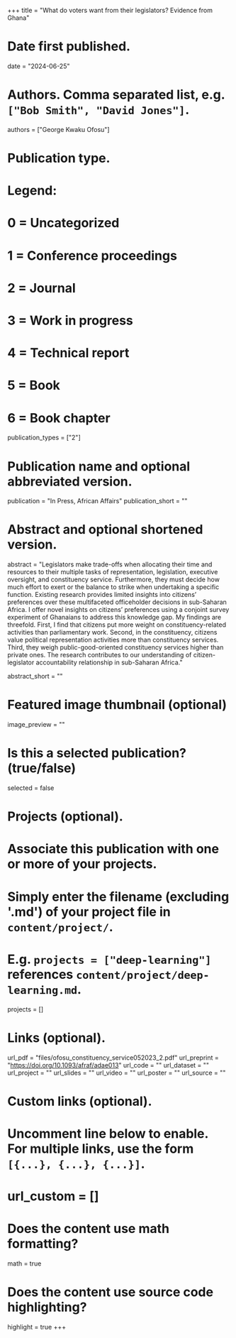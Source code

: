 +++
title = "What do voters want from their legislators? Evidence from Ghana"

# Date first published.
date = "2024-06-25"

# Authors. Comma separated list, e.g. `["Bob Smith", "David Jones"]`.
authors = ["George Kwaku Ofosu"]

# Publication type.
# Legend:
# 0 = Uncategorized
# 1 = Conference proceedings
# 2 = Journal
# 3 = Work in progress
# 4 = Technical report
# 5 = Book
# 6 = Book chapter
publication_types = ["2"]

# Publication name and optional abbreviated version.
publication = "In Press, African Affairs"
publication_short = ""

# Abstract and optional shortened version.
abstract = "Legislators make trade-offs when allocating their time and resources to their multiple tasks of representation, legislation, executive oversight, and constituency service. Furthermore, they must decide how much effort to exert or the balance to strike when undertaking a specific function. Existing research provides limited insights into citizens’ preferences over these multifaceted officeholder decisions in sub-Saharan Africa. I offer novel insights on citizens’ preferences using a conjoint survey experiment of Ghanaians to address this knowledge gap. My findings are threefold. First, I find that citizens put more weight on constituency-related activities than parliamentary work. Second, in the constituency, citizens value political representation activities more than constituency services. Third, they weigh public-good-oriented constituency services higher than private ones. The research contributes to our understanding of citizen-legislator accountability relationship in sub-Saharan Africa."

abstract_short = ""

# Featured image thumbnail (optional)
image_preview = ""

# Is this a selected publication? (true/false)
selected = false

# Projects (optional).
#   Associate this publication with one or more of your projects.
#   Simply enter the filename (excluding '.md') of your project file in `content/project/`.
#   E.g. `projects = ["deep-learning"]` references `content/project/deep-learning.md`.
projects = []

# Links (optional).
url_pdf = "files/ofosu_constituency_service052023_2.pdf"
url_preprint = "https://doi.org/10.1093/afraf/adae013"
url_code = ""
url_dataset = ""
url_project = ""
url_slides = ""
url_video = ""
url_poster = ""
url_source = ""

# Custom links (optional).
#   Uncomment line below to enable. For multiple links, use the form `[{...}, {...}, {...}]`.
# url_custom = []

# Does the content use math formatting?
math = true

# Does the content use source code highlighting?
highlight = true
+++
